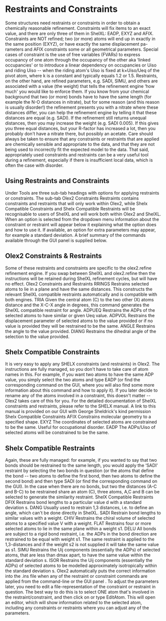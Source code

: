 # Restraints and Constraints
Some structures need restraints or constraints in order to obtain a chemically reasonable refinement. Constraints will fix items to an exact value, and there are only three of them in ShelXL: EADP, EXYZ and AFIX. Constraints are NOT refined; two (or more) atoms will end up in exactly in the same position (EXYZ), or have exactly the same displacement pa-rameters and AFIX constraints some or all geometrical parameters. Special cases of constraint is the use of free variables (FVARs) to express occupancy of one atom through the occupancy of the other aka ‘linked occupancies' or to introduce a linear dependency on occupancies or Uiso and riding Uiso -- when the riding atom's Uiso is fixed at k×Uiso/Ueq of the pivot atom, where k is a constant and typically equals 1.2 or 1.5.
Restraints, on the other hand, are refined parameters, e.g. SADI, SIMU, and others are associated with a value (the weight) that tells the refinement engine ‘how much' you would like to enforce them. If you know from your chemical background that two (or more) bonds have to have the same length (for example the N-O distances in nitrate), but for some reason (and this reason is usually disorder!) the refinement presents you with a nitrate where these distances differ, you can help the refinement engine by telling it that these distances are equal (e.g. SADI). If the refinement still returns unequal distances, then you may increase the weight (e.g. SADI 0.005). If this gives you three equal distances, but your R-factor has increased a lot, then you probably don't have a nitrate there, but possibly an acetate.
Care should always be taken to ensure that any constraints or restraints that are applied are chemically sensible and appropriate to the data, and that they are not being used to incorrectly fit the expected model to the data. That said, appropriately used constraints and restraints can be a very useful tool during a refinement, especially if there is insufficient local data, which is often the case with disorder.
## Using Restraints and Constraints
Under Tools are three sub-tab headings with options for applying restraints or constraints. The sub-tab Olex2 Constraints Restraints contains constraints and restraints that will only work within Olex2, while Shelx Compatible Constraints and Shelx Compatible Restraints will be recognisable to users of ShelXL and will work both within Olex2 and ShelXL. When an option is selected from the dropdown menu information about the constraint or restraint will appear below it explaining what the option does and how to use it. If available, an option for extra parameters may appear, for example a standard deviation. A brief summary of the commands available through the GUI panel is supplied below.
## Olex2 Constraints & Restraints
Some of these restraints and constraints are specific to the olex2.refine refinement engine. If you swap between ShelXL and olex2.refine then the instructions will be retained during ShelXL refinement cycles, but will have no effect.
Olex2 Constraints and Restraints
RRINGS 	Restrains selected atoms to lie in a plane and have the same distances. This constructs the relevant ShelXL compatible restraints automatically and is compatible with both engines.
TRIA 	Given the central atom (C) to the two other (X) atoms distance and the X-C-X angle in degrees, this command generates the ShelXL compatible restraint for angle.
ADPUEQ 	Restrains the ADPs of the selected atoms to have similar or given Ueq value.
ADPVOL 	Restrains the displacement parameter of selected atoms to the value provided or if no value is provided they will be restrained to be the same.
ANGLE 	Restrains the angle to the value provided.
DIANG 	Restrains the dihedral angle of the selection to the value provided.
## Shelx Compatible Constraints
It is very easy to apply any SHELX constraints (and restraints) in Olex2. The instructions are fully managed, so you don't have to take care of atom names in this. For example, if you want two atoms to have the same ADP value, you simply select the two atoms and type EADP (or find the corresponding command on the GUI, where you will also find some more information about this command and how to apply it). If you later decide to rename any of the atoms involved in a constraint, this doesn't matter -- Olex2 takes care of this for you.
For the detailed documentation of ShelXL constraints and restraints, please refer to the SHELX manual. A link to this manual is provided on our GUI with George Sheldrick's kind permission
Shelx Compatible Constraints
AFIX 	Constrains molecular geometry to a specified shape.
EXYZ 	The coordinates of selected atoms are constrained to be the same. Useful for occupational disorder.
EADP 	 The ADPs/Uiso of selected atoms will be constrained to be the same.
## Shelx Compatible Restraints
Again, these are fully managed: for example, if you wanted to say that two bonds should be restrained to the same length, you would apply the ‘SADI' restraint by selecting the two bonds in question (or the atoms that define the bond -- two atoms to define the first bond, then two atoms to define the second bond) and then type SADI (or find the corresponding command on the GUI). In the case when there are no bonds, but two the distances (A-C and B-C) to be restrained share an atom (C), three atoms, A,C and B can be selected to generate the similarity restraint. 
ShelX Compatible Restraints
DFIX	Restrains bond lengths to a particular value d with a standard deviation s.
DANG 	Usually used to restrain 1,3 distances, i.e. to define an angle, which can't be done directly in ShelXL.
SADI 	Restrain bond lengths to similar values with a weight.
CHIV 	Restrains the chiral volume of selected atoms to a specified value V with a weight.
FLAT 	Restrains four or more selected atoms to lie in the same plane within a weight s1.
DELU 	All bonds are subject to a rigid bond restraint, i.e. the ADPs in the bond direction are restrained to be equal with weight s1. The same restraint is applied to the 1,3-distances and if the weight s2 is not supplied it will take the same value as s1.
SIMU 	Restrains the Uij components (essentially the ADPs) of selected atoms, that are less than dmax apart, to have the same value within the standard deviation s.
ISOR 	Restrains the Uij components (essentially the ADPs) of selected atoms to be modelled approximately isotropically within the standard deviation s.
Olex2 automatically puts the correct information into the .ins file when any of the restraint or constraint commands are applied from the command-line or the GUI panel . To adjust the parameters later, you need to edit a file-representation of the constraint or restraint in question. The best way to do this is to select ONE atom that's involved in the restraint/constraint, and then click on   or type EditAtom. This will open an editor, which will show information related to the selected atom, including any constraints or restraints where you can adjust any of the parameters.